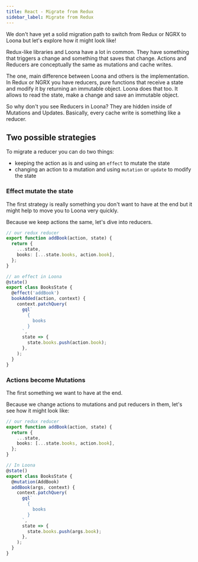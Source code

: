```yaml
---
title: React - Migrate from Redux
sidebar_label: Migrate from Redux
---
```


We don't have yet a solid migration path to switch from Redux or NGRX to Loona but let's explore how it might look like!

Redux-like libraries and Loona have a lot in common. They have something that triggers a change and something that saves that change. Actions and Reducers are conceptually the same as mutations and cache writes.

The one, main difference between Loona and others is the implementation. In Redux or NGRX you have reducers, pure functions that receive a state and modify it by returning an immutable object. Loona does that too. It allows to read the state, make a change and save an immutable object.

So why don't you see Reducers in Loona? They are hidden inside of Mutations and Updates. Basically, every cache write is something like a reducer.

## Two possible strategies

To migrate a reducer you can do two things:

- keeping the action as is and using an `effect` to mutate the state
- changing an action to a mutation and using `mutation` or `update` to modify the state

### Effect mutate the state

The first strategy is really something you don't want to have at the end but it might help to move you to Loona very quickly.

Because we keep actions the same, let's dive into reducers.

```typescript
// our redux reducer
export function addBook(action, state) {
  return {
    ...state,
    books: [...state.books, action.book],
  };
}

// an effect in Loona
@state()
export class BooksState {
  @effect('addBook')
  bookAdded(action, context) {
    context.patchQuery(
      gql`
        {
          books
        }
      `,
      state => {
        state.books.push(action.book);
      },
    );
  }
}
```

### Actions become Mutations

The first something we want to have at the end.

Because we change actions to mutations and put reducers in them, let's see how it might look like:

```typescript
// our redux reducer
export function addBook(action, state) {
  return {
    ...state,
    books: [...state.books, action.book],
  };
}

// In Loona
@state()
export class BooksState {
  @mutation(AddBook)
  addBook(args, context) {
    context.patchQuery(
      gql`
        {
          books
        }
      `,
      state => {
        state.books.push(args.book);
      },
    );
  }
}
```
